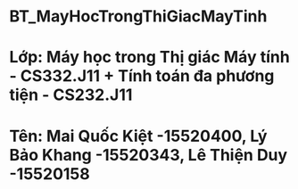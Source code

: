 # BT_MayHocTrongThiGiacMayTinh
# Lớp: Máy học trong Thị giác Máy tính - CS332.J11 + Tính toán đa phương tiện - CS232.J11
# Tên: Mai Quốc Kiệt -15520400, Lý Bảo Khang -15520343, Lê Thiện Duy -15520158

